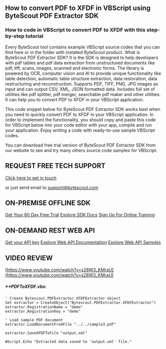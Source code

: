 ## How to convert PDF to XFDF in VBScript using ByteScout PDF Extractor SDK

### How to code in VBScript to convert PDF to XFDF with this step-by-step tutorial

Every ByteScout tool contains example VBScript source codes that you can find here or in the folder with installed ByteScout product. What is ByteScout PDF Extractor SDK? It is the SDK is designed to help developers with pdf tables and pdf data extraction from unstructured documents like pdf, tiff, scans, images, scanned and electronic forms. The library is powered by OCR, computer vision and AI to provide unique functionality like table detection, automatic table structure extraction, data restoration, data restructuring and reconstruction. Supports PDF, TIFF, PNG, JPG images as input and can output CSV, XML, JSON formatted data. Includes full set of utilities like pdf splitter, pdf merger, searchable pdf maker and other utilities. It can help you to convert PDF to XFDF in your VBScript application.

This code snippet below for ByteScout PDF Extractor SDK works best when you need to quickly convert PDF to XFDF in your VBScript application. In order to implement the functionality, you should copy and paste this code for VBScript below into your code editor with your app, compile and run your application. Enjoy writing a code with ready-to-use sample VBScript codes.

You can download free trial version of ByteScout PDF Extractor SDK from our website to see and try many others source code samples for VBScript.

## REQUEST FREE TECH SUPPORT

[Click here to get in touch](https://bytescout.zendesk.com/hc/en-us/requests/new?subject=ByteScout%20PDF%20Extractor%20SDK%20Question)

or just send email to [support@bytescout.com](mailto:support@bytescout.com?subject=ByteScout%20PDF%20Extractor%20SDK%20Question) 

## ON-PREMISE OFFLINE SDK 

[Get Your 60 Day Free Trial](https://bytescout.com/download/web-installer?utm_source=github-readme)
[Explore SDK Docs](https://bytescout.com/documentation/index.html?utm_source=github-readme)
[Sign Up For Online Training](https://academy.bytescout.com/)


## ON-DEMAND REST WEB API

[Get your API key](https://pdf.co/documentation/api?utm_source=github-readme)
[Explore Web API Documentation](https://pdf.co/documentation/api?utm_source=github-readme)
[Explore Web API Samples](https://github.com/bytescout/ByteScout-SDK-SourceCode/tree/master/PDF.co%20Web%20API)

## VIDEO REVIEW

[https://www.youtube.com/watch?v=s28W3_KMraU](https://www.youtube.com/watch?v=s28W3_KMraU)




<!-- code block begin -->

##### ****PDFToXFDF.vbs:**
    
```
' Create Bytescout.PDFExtractor.XFDFExtractor object
Set extractor = CreateObject("Bytescout.PDFExtractor.XFDFExtractor")
extractor.RegistrationName = "demo"
extractor.RegistrationKey = "demo"

' Load sample PDF document
extractor.LoadDocumentFromFile "../../sample3.pdf"

extractor.SaveXFDFToFile "output.xml"

WScript.Echo "Extracted data saved to 'output.xml' file."

```

<!-- code block end -->